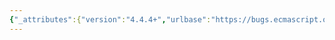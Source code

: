 ```yaml
---
{"_attributes":{"version":"4.4.4+","urlbase":"https://bugs.ecmascript.org/","maintainer":"dherman@mozilla.com"},"bug":{"bug_id":234,"creation_ts":"2011-12-11 12:01:00 -0800","short_desc":"11.8.1: vestigial \"is evaluated as follows:\"","delta_ts":"2012-01-17 15:51:54 -0800","product":"Draft for 6th Edition","component":"editorial issue","version":"Rev 4: November 7, 2011 Draft","rep_platform":"All","op_sys":"All","bug_status":"RESOLVED","resolution":"FIXED","priority":"Normal","bug_severity":"minor","everconfirmed":true,"reporter":{"uid":"jmdyck","name":"Michael Dyck"},"assigned_to":{"uid":"allen","name":"Allen Wirfs-Brock"},"long_desc":[{"commentid":521,"comment_count":0,"who":{"uid":"jmdyck","name":"Michael Dyck"},"bug_when":"2011-12-11 12:01:24 -0800","thetext":"11.8.1 Runtime Semantics / Runtime Semantics: Evaluation / rule 2\nsays:\n    RelationalExpression : RelationalExpression > ShiftExpression\n    is evaluated as follows:\n\nDelete \"is evaluated as follows:\"."},{"commentid":532,"comment_count":1,"who":{"uid":"allen","name":"Allen Wirfs-Brock"},"bug_when":"2012-01-05 11:51:39 -0800","thetext":"corrected in revision 5"},{"commentid":535,"comment_count":2,"who":{"uid":"allen","name":"Allen Wirfs-Brock"},"bug_when":"2012-01-05 11:57:17 -0800","thetext":"corrected in revision 5"},{"commentid":606,"comment_count":3,"who":{"uid":"jmdyck","name":"Michael Dyck"},"bug_when":"2012-01-17 15:51:54 -0800","thetext":"confirmed"}]}}
---
```

